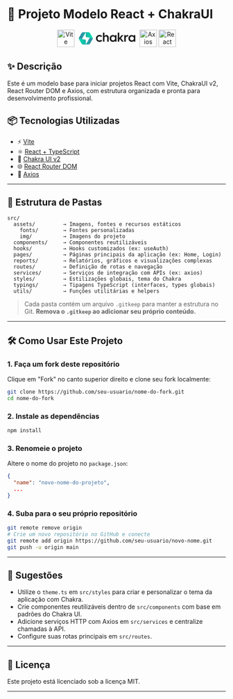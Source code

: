 # 🚀 Projeto Modelo React + ChakraUI

<p align="center">
  <img src="https://vitejs.dev/logo.svg" alt="Vite" height="40" />
    <svg viewBox="0 0 128 36" class="css-1pl7i4d" height="40"><path d="M34.5655 17.9244L28.0585 16.7206L27.3139 18.0099L25.4813 21.1828L20.7231 29.4212C20.5147 29.7819 19.9653 29.6335 19.9653 29.2166V22.2928V21.5412C19.9653 21.1509 19.6901 20.8153 19.3087 20.7404L11.8954 19.2841L5.25929 18.0708C5.26937 18.4155 5.35079 18.7586 5.50582 19.0761L10.9828 28.5803C11.7469 29.9063 13.1577 30.7221 14.6835 30.7201L25.1868 30.7061C26.7118 30.7041 28.1198 29.8854 28.8808 28.5585L34.2409 19.2113C34.4694 18.8138 34.5768 18.3679 34.5655 17.9244Z" fill="url(#paint0_linear_«R138sf6tb»)"></path><path d="M12.642 17.9885L14.4774 14.8034L19.2073 6.59529C19.4154 6.2342 19.9653 6.38242 19.9653 6.79963V14.471C19.9653 14.8617 20.2411 15.1976 20.6231 15.272L28.0585 16.7207L34.5655 17.9245C34.5572 17.5987 34.4841 17.2747 34.3464 16.9717C34.314 16.9004 34.2792 16.8299 34.2397 16.7613L28.8728 7.42387C28.1102 6.09724 26.7007 5.27994 25.1753 5.27994H14.6361C13.1082 5.27994 11.6968 6.09981 10.9352 7.42979L5.58357 16.7749C5.57125 16.7963 5.56056 16.8184 5.54894 16.8401C5.34348 17.2237 5.24692 17.6483 5.25929 18.0708L11.8954 19.2841L12.642 17.9885Z" fill="url(#paint1_linear_«R138sf6tb»)"></path><path d="M53.8552 13.1588L51.8692 15.2341C50.9295 14.2368 49.7754 13.7519 48.4336 13.7519C47.2526 13.7519 46.2594 14.1561 45.4544 14.9646C44.6759 15.7731 44.2731 16.7972 44.2731 18.01C44.2731 19.2227 44.676 20.247 45.4544 21.0555C46.2594 21.864 47.2526 22.2684 48.4336 22.2684C49.7754 22.2684 50.9295 21.7831 51.8692 20.786L53.8552 22.8611C52.406 24.4245 50.6077 25.206 48.4336 25.206C46.3668 25.206 44.6221 24.5323 43.1995 23.1577C41.7772 21.7831 41.0792 20.0582 41.0792 18.01C41.0792 15.9617 41.7772 14.2638 43.1995 12.8894C44.6221 11.5148 46.3668 10.8141 48.4336 10.8141C50.6077 10.8141 52.406 11.5958 53.8552 13.1588Z" fill="currentColor"></path><path d="M55.4953 24.8287V6.0437H58.6893V13.1319C59.3065 11.8383 60.783 10.9758 62.6347 10.9758C65.7482 10.9758 67.5733 13.051 67.5733 16.42V24.8287H64.3794V16.8782C64.3794 15.0185 63.3862 13.8597 61.6684 13.8597C59.9241 13.8597 58.6893 15.1534 58.6893 17.0129V24.8287L55.4953 24.8287Z" fill="currentColor"></path><path d="M80.5399 13.2129V11.2454H83.7608V24.8287H80.5399V22.8612C80.0836 24.1819 78.4462 25.1251 76.2186 25.1251C74.313 25.1251 72.7026 24.4514 71.3873 23.1038C70.099 21.7294 69.4548 20.0583 69.4548 18.037C69.4548 16.0158 70.099 14.3446 71.3873 12.9973C72.7026 11.6227 74.313 10.949 76.2186 10.949C78.4462 10.949 80.0836 11.8922 80.5399 13.2129ZM79.5737 21.0016C80.3787 20.2201 80.7816 19.2229 80.7816 18.037C80.7816 16.8512 80.3787 15.8539 79.5737 15.0724C78.7952 14.2909 77.802 13.8866 76.648 13.8866C75.494 13.8866 74.5546 14.2909 73.7762 15.0724C73.0247 15.8539 72.6487 16.8512 72.6487 18.037C72.6487 19.2229 73.0247 20.2201 73.7762 21.0016C74.5546 21.7831 75.494 22.1875 76.648 22.1875C77.802 22.1875 78.7952 21.7831 79.5737 21.0016Z" fill="currentColor"></path><path d="M86.2329 24.8287V6.0437H89.4268V17.0129L94.4189 11.2453H98.1231L92.8354 17.3094L98.6868 24.8287H95.0365L90.7687 19.3577L89.4268 20.867V24.8287L86.2329 24.8287Z" fill="currentColor"></path><path d="M99.7633 24.8287V11.2453H102.957V13.2666C103.601 11.8383 105.077 10.9758 106.983 10.9758C107.359 10.9758 107.681 11.0027 107.949 11.0568V14.1831C107.547 14.1021 107.09 14.0482 106.607 14.0482C104.38 14.0482 102.957 15.4497 102.957 17.6865V24.8286L99.7633 24.8287Z" fill="currentColor"></path><path d="M119.521 13.2129V11.2454H122.742V24.8287H119.521V22.8612C119.065 24.1819 117.427 25.1251 115.2 25.1251C113.294 25.1251 111.684 24.4514 110.368 23.1038C109.08 21.7294 108.436 20.0583 108.436 18.037C108.436 16.0158 109.08 14.3446 110.368 12.9973C111.684 11.6227 113.294 10.949 115.2 10.949C117.427 10.949 119.065 11.8922 119.521 13.2129ZM118.555 21.0016C119.36 20.2201 119.763 19.2229 119.763 18.037C119.763 16.8512 119.36 15.8539 118.555 15.0724C117.776 14.2909 116.783 13.8866 115.629 13.8866C114.475 13.8866 113.536 14.2909 112.757 15.0724C112.006 15.8539 111.63 16.8512 111.63 18.037C111.63 19.2229 112.006 20.2201 112.757 21.0016C113.536 21.7831 114.475 22.1875 115.629 22.1875C116.783 22.1875 117.776 21.7831 118.555 21.0016Z" fill="currentColor"></path><defs><linearGradient id="paint0_linear_«R138sf6tb»" x1="33.9534" y1="23.645" x2="5.78627" y2="23.9059" gradientUnits="userSpaceOnUse"><stop stop-color="#3585A3"></stop><stop offset="1" stop-color="#00DEAE"></stop></linearGradient><linearGradient id="paint1_linear_«R138sf6tb»" x1="6.67767" y1="12.4545" x2="31.7007" y2="11.8021" gradientUnits="userSpaceOnUse"><stop stop-color="#3585A3"></stop><stop offset="1" stop-color="#00DEAE"></stop></linearGradient></defs></svg>
  <img src="https://axios-http.com/assets/logo.svg" alt="Axios" height="40" />
  <img src="https://reactrouter.com/_brand/React%20Router%20Brand%20Assets/React%20Router%20Lockup/Light.png" alt="React Router" height="40" />
</p>

## ✨ Descrição
Este é um modelo base para iniciar projetos React com Vite, ChakraUI v2, React Router DOM e Axios, com estrutura organizada e pronta para desenvolvimento profissional.

## 📦 Tecnologias Utilizadas
- ⚡ [Vite](https://vitejs.dev/)
- ⚛️ [React + TypeScript](https://react.dev/learn)
- 💅 [Chakra UI v2](https://chakra-ui.com/docs/components)
- 🌐 [React Router DOM](https://reactrouter.com/en/main)
- 📡 [Axios](https://axios-http.com/)

---

## 📁 Estrutura de Pastas
```
src/
  assets/         → Imagens, fontes e recursos estáticos
    fonts/        → Fontes personalizadas
    img/          → Imagens do projeto
  components/     → Componentes reutilizáveis
  hooks/          → Hooks customizados (ex: useAuth)
  pages/          → Páginas principais da aplicação (ex: Home, Login)
  reports/        → Relatórios, gráficos e visualizações complexas
  routes/         → Definição de rotas e navegação
  services/       → Serviços de integração com APIs (ex: axios)
  styles/         → Estilizações globais, tema do Chakra
  typings/        → Tipagens TypeScript (interfaces, types globais)
  utils/          → Funções utilitárias e helpers
```
> Cada pasta contém um arquivo `.gitkeep` para manter a estrutura no Git. **Remova o `.gitkeep` ao adicionar seu próprio conteúdo.**

---

## 🛠️ Como Usar Este Projeto

### 1. Faça um fork deste repositório
Clique em "Fork" no canto superior direito e clone seu fork localmente:
```bash
git clone https://github.com/seu-usuario/nome-do-fork.git
cd nome-do-fork
```

### 2. Instale as dependências
```bash
npm install
```

### 3. Renomeie o projeto
Altere o nome do projeto no `package.json`:
```json
{
  "name": "novo-nome-do-projeto",
  ...
}
```

### 4. Suba para o seu próprio repositório
```bash
git remote remove origin
# Crie um novo repositório no GitHub e conecte
git remote add origin https://github.com/seu-usuario/novo-nome.git
git push -u origin main
```

---

## 🧠 Sugestões
- Utilize o `theme.ts` em `src/styles` para criar e personalizar o tema da aplicação com Chakra.
- Crie componentes reutilizáveis dentro de `src/components` com base em padrões do Chakra UI.
- Adicione serviços HTTP com Axios em `src/services` e centralize chamadas à API.
- Configure suas rotas principais em `src/routes`.

---

## 🧾 Licença
Este projeto está licenciado sob a licença MIT.

---
